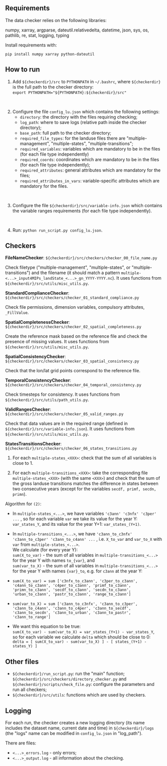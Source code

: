 

## Requirements
The data checker relies on the following libraries:

numpy, xarray, argparse, dateutil.relativedelta, datetime, json, sys, os, pathlib, re, stat, logging, typing

Install requirements with:

`pip install numpy xarray python-dateutil`

## How to run

1. Add `${checkerdir}/src` to `PYTHONPATH` in `~/.bashrc`, where `${checkerdir}` is the full path to the checker directory:<br>
`export PYTHONPATH="${PYTHONPATH}:${checkerdir}/src"`

<br>

2. Configure the file `config_lu.json` which contains the following settings:
   - `directory`: the directory with the files requiring checking;
   - `log_path`: where to save logs (relative path inside the checker directory);
   - `base_path`: full path to the checker directory;
   - `required_file_types`: for the landuse files there are "multiple-management", "multiple-states", "multiple-transitions";
   - `required_variables`: variables which are mandatory to be in the files (for each file type independently)
   - `required_coords`: coordinates which are mandatory to be in the files (for each file type independently);
   - `required_attributes`: general attributes which are mandatory for the files;
   - `required_attributes_in_vars`: variable-specific attributes which are mandatory for the files.

<br>

3. Configure the file `${checkerdir}/src/variable-info.json` which contains the variable ranges requirements (for each file type independently).
<br>

4. Run: `python run_script.py config_lu.json`. 

## Checkers 

**FileNameChecker**: `${checkerdir}/src/checkers/checker_00_file_name.py`
 
Check filetype ("multiple-management", "multiple-states", or "multiple-transitions") and the filename (it should match a pattern `multiple-<...>_input4MIPs_landState_<...>_gn_YYYY-YYYY.nc`). 
It uses functions from `${checkerdir}/src/utils/misc_utils.py`.
<br>

**StandardComplianceChecker**: `${checkerdir}/src/checkers/checker_01_standard_compliance.py`

Check file permissions, dimension variables, compulsory attributes, `_FillValue`.
<br>  

**SpatialCompletenessChecker**: `${checkerdir}/src/checkers/checker_02_spatial_completeness.py`

Create the reference mask based on the reference file and check the presence of missing values. 
It uses functions from `${checkerdir}/src/utils/misc_utils.py`.
<br>

**SpatialConsistencyChecker**: `${checkerdir}/src/checkers/checker_03_spatial_consistency.py`

Check that the lon/lat grid points correspond to the reference file.
<br>

**TemporalConsistencyChecker**: `${checkerdir}/src/checkers/checker_04_temporal_consistency.py`

Check timesteps for consistency.
It uses functions from `${checkerdir}/src/utils/path_utils.py`.
<br>

**ValidRangesChecker**: `${checkerdir}/src/checkers/checker_05_valid_ranges.py`

Check that data values are in the required range (defined in `${checkerdir}/src/variable-info.json`).
It uses functions from `${checkerdir}/src/utils/misc_utils.py`.


**StatesTransitionsChecker**: `${checkerdir}/src/checkers/checker_06_states_transitions.py`

1. For each `multiple-states_<XXX>`: check that the sum of all variables is close to 1.

2. For each `multiple-transitions_<XXX>`: take the corresponding file `multiple-states_<XXX>` (with the same `<XXX>`) and check that the sum of the gross landuse transitions matches the difference in states between two consecutive years (except for the variables `secdf, primf, secdn, primn`).

Algorithm for `(2)`: 

- In `multiple-states_<...>`, we have variables `'c3ann' 'c3nfx' 'c3per' ...` , so for each variable `var` we take its value for the year Y: `var_states_Y`, and its value for the year Y+1: `var_states_(Y+1)`.
   
- In `multiple-transitions_<...>`, we have `'c3ann_to_c3nfx' 'c3ann_to_c3per' 'c3ann_to_c4ann' ...` , i.e. `X_to_var` and `var_to_X` with `var` from `multiple-states_<...>`.<br>
We calculate (for every year Y):<br>
`sum(X_to_var)` - the sum of all variables in `multiple-transitions_<...>` for the year Y with names `to_{var}`, and<br>
`sum(var_to_X)` - the sum of all variables in `multiple-transitions_<...>` for the year Y with names `{var}_to`, e.g. for `c3ann` at the year Y:<br>
- `sum(X_to_var) = sum ['c3nfx_to_c3ann', 'c3per_to_c3ann', 'c4ann_to_c3ann', 'c4per_to_c3ann', 'primf_to_c3ann', 'primn_to_c3ann', 'secdf_to_c3ann', 'secdn_to_c3ann', 'urban_to_c3ann', 'pastr_to_c3ann', 'range_to_c3ann']`<br>
- `sum(var_to_X) = sum ['c3ann_to_c3nfx', 'c3ann_to_c3per', 'c3ann_to_c4ann', 'c3ann_to_c4per', 'c3ann_to_secdf', 'c3ann_to_secdn', 'c3ann_to_urban', 'c3ann_to_pastr', 'c3ann_to_range']`


- We want this equation to be true:<br> 
`sum(X_to_var) - sum(var_to_X) = var_states_(Y+1) - var_states_Y`, <br>
so for each variable we calculate `delta` which should be close to 0:<br>
`delta = [ sum(X_to_var) - sum(var_to_X) ] - [ states_(Y+1) - states_Y) ]`



## Other files

- `${checkerdir}/run_script.py`:  run the "main" function; `${checkerdir}/src/checkers/directory_checker.py` and `${checkerdir}/scripts/check_file.py`: configure the parameters and run all checkers;
- `${checkerdir}/src/utils`: functions which are used by checkers.

## Logging

For each run, the checker creates a new logging directory (its name includes the dataset name, current date and time) in  `${checkerdir}/logs` (the "logs" name can be modified in `config_lu.json` in "log_path"). 

There are files: 
- `<...>_errors.log` - only errors;
- `<...>_output.log` - all information about the checking.